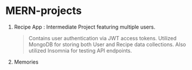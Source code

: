 # MERN-projects

1. Recipe App : Intermediate Project featuring multiple users.
   > Contains user authentication via JWT access tokens.
   > Utilized MongoDB for storing both User and Recipe data collections. Also utilized Insomnia for testing API endpoints.

2. Memories
